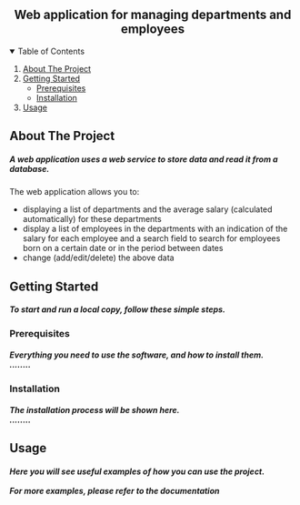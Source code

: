 <h2 align="center">Web application for managing departments and employees</h2>

<!-- TABLE OF CONTENTS -->
<details open="open">
  <summary>Table of Contents</summary>
  <ol>
    <li>
      <a href="#about-the-project">About The Project</a>
    </li>
    <li>
      <a href="#getting-started">Getting Started</a>
      <ul>
        <li><a href="#prerequisites">Prerequisites</a></li>
        <li><a href="#installation">Installation</a></li>
      </ul>
    </li>
    <li><a href="#usage">Usage</a></li>
  </ol>
</details>


<!-- ABOUT THE PROJECT -->

## About The Project

<h5>A web application uses a web service to store data and read it from a database.</h5>
The web application allows you to:

* displaying a list of departments and the average salary (calculated automatically) for these departments
* display a list of employees in the departments with an indication of the salary for each employee and a search field
  to search for employees born on a certain date or in the period between dates
* change (add/edit/delete) the above data


<!--GETTING STARTED -->

## Getting Started

<h5>To start and run a local copy, follow these simple steps.</h5>

### Prerequisites

<h5>Everything you need to use the software, and how to install them.
<br>........</h5>

### Installation

<h5>The installation process will be shown here.
<br>........</h5>


<!-- USAGE EXAMPLES -->

## Usage

<h5>Here you will see useful examples of how you can use the project.<br>
<br>For more examples, please refer to the documentation</h5>
